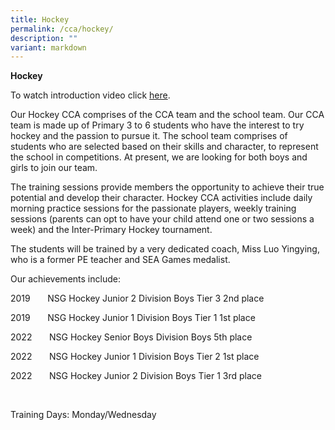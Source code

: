 ```yaml
---
title: Hockey
permalink: /cca/hockey/
description: ""
variant: markdown
---
```

**Hockey**
<br>

To watch introduction video click [here](https://youtu.be/I0aGfGUOGQI).
<br>

Our Hockey CCA comprises of the CCA team and the school team. Our CCA team is made up of Primary 3 to 6 students who have the interest to try hockey and the passion to pursue it. The school team comprises of students who are selected based on their skills and character, to represent the school in competitions. At present, we are looking for both boys and girls to join our team.
<br>

The training sessions provide members the opportunity to achieve their true potential and develop their character. Hockey CCA activities include daily morning practice sessions for the passionate players, weekly training sessions (parents can opt to have your child attend one or two sessions a week) and the Inter-Primary Hockey tournament.
<br>

The students will be trained by a very dedicated coach, Miss Luo Yingying, who is a former PE teacher and SEA Games medalist.
<br>

Our achievements include:

2019&nbsp;&nbsp;&nbsp;&nbsp;&nbsp;&nbsp; NSG Hockey Junior 2 Division Boys Tier 3 2nd place

2019&nbsp;&nbsp;&nbsp;&nbsp;&nbsp;&nbsp; NSG Hockey Junior 1 Division Boys Tier 1 1st place

2022&nbsp;&nbsp;&nbsp;&nbsp;&nbsp;&nbsp; NSG Hockey Senior Boys Division Boys 5th place

2022&nbsp;&nbsp;&nbsp;&nbsp;&nbsp;&nbsp; NSG Hockey Junior 1 Division Boys Tier 2 1st place

2022&nbsp;&nbsp;&nbsp;&nbsp;&nbsp;&nbsp; NSG Hockey Junior 2 Division Boys Tier 1 3rd place

<br>

Training Days: Monday/Wednesday